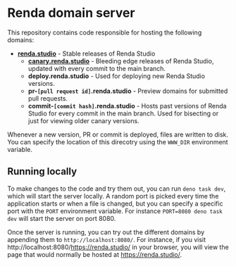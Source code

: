 # Renda domain server

This repository contains code responsible for hosting the following domains:

- [**renda.studio**](https://renda.studio) - Stable releases of Renda Studio
  - [**canary.renda.studio**](https://canary.renda.studio) - Bleeding edge releases of Renda Studio, updated with every commit to the main branch.
  - **deploy.renda.studio** - Used for deploying new Renda Studio versions.
  - **pr-`[pull request id]`.renda.studio** - Preview domains for submitted pull requests.
  - **commit-`[commit hash]`.renda.studio** - Hosts past versions of Renda Studio for every commit in the main branch. Used for bisecting or just for viewing older canary versions.

Whenever a new version, PR or commit is deployed, files are written to disk.
You can specify the location of this direcotry using the `WWW_DIR` environment variable.

## Running locally

To make changes to the code and try them out, you can run `deno task dev`, which will start the server locally.
A random port is picked every time the application starts or when a file is changed,
but you can specify a specific port with the `PORT` environment variable.
For instance `PORT=8080 deno task dev` will start the server on port 8080.

Once the server is running, you can try out the different domains by appending them to `http://localhost:8080/`.
For instance, if you visit http://localhost:8080/https://renda.studio/ in your browser,
you will view the page that would normally be hosted at https://renda.studio/.
